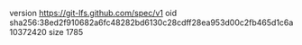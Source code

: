 version https://git-lfs.github.com/spec/v1
oid sha256:38ed2f910682a6fc48282bd6130c28cdff28ea953d00c2fb465d1c6a10372420
size 1785
